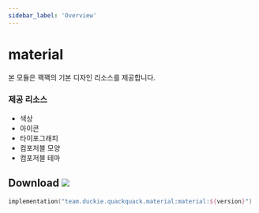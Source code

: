 ```yaml
---
sidebar_label: 'Overview'
---
```


# material

본 모듈은 꽥꽥의 기본 디자인 리소스를 제공합니다.

### 제공 리소스

- 색상
- 아이콘
- 타이포그래피
- 컴포저블 모양
- 컴포저블 테마

## Download ![](https://img.shields.io/maven-central/v/team.duckie.quackquack.material/material?style=flat-square)

```kotlin
implementation("team.duckie.quackquack.material:material:${version}")
```